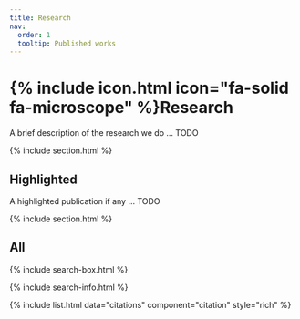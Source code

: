 ```yaml
---
title: Research
nav:
  order: 1
  tooltip: Published works
---
```


# {% include icon.html icon="fa-solid fa-microscope" %}Research

A brief description of the research we do ... TODO

{% include section.html %}

## Highlighted

A highlighted publication if any ... TODO

<!-- {% include citation.html lookup="Open collaborative writing with Manubot" style="rich" %} -->

{% include section.html %}

## All

{% include search-box.html %}

{% include search-info.html %}

{% include list.html data="citations" component="citation" style="rich" %}
